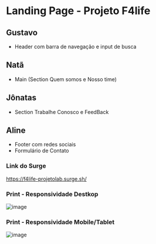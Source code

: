 # Landing Page - Projeto F4life

## Gustavo 
- Header com barra de navegação e input de busca 


## Natã 
- Main (Section Quem somos e Nosso time) 

## Jônatas 
- Section Trabalhe Conosco e FeedBack 

## Aline 
- Footer com redes sociais
- Formulário de Contato

### Link do Surge 

https://f4life-projetolab.surge.sh/


### Print - Responsividade Destkop

![image](https://user-images.githubusercontent.com/104602579/171948666-90b5a8f7-f26e-4c5e-8ef1-f0f76e19fc83.png)


### Print - Responsividade Mobile/Tablet

![image](https://user-images.githubusercontent.com/104602579/171948842-ce8a334d-800d-4da1-b176-4062ab04fae3.png)

